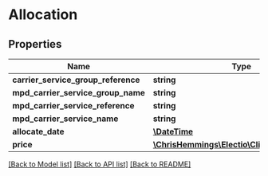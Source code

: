 # Allocation

## Properties
Name | Type | Description | Notes
------------ | ------------- | ------------- | -------------
**carrier_service_group_reference** | **string** |  | [optional] 
**mpd_carrier_service_group_name** | **string** |  | [optional] 
**mpd_carrier_service_reference** | **string** |  | [optional] 
**mpd_carrier_service_name** | **string** |  | [optional] 
**allocate_date** | [**\DateTime**](\DateTime.md) |  | [optional] 
**price** | [**\ChrisHemmings\Electio\Client\Model\Money**](Money.md) |  | [optional] 

[[Back to Model list]](../README.md#documentation-for-models) [[Back to API list]](../README.md#documentation-for-api-endpoints) [[Back to README]](../README.md)


